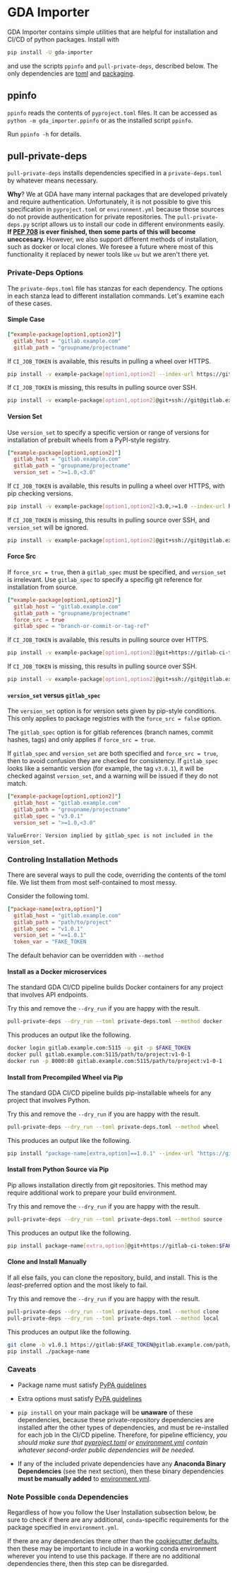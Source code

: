 # GDA Importer

GDA Importer contains simple utilities that are helpful for installation and CI/CD of python packages.  Install with 

```bash
pip install -U gda-importer
```

and use the scripts `ppinfo` and `pull-private-deps`, described below.
The only dependencies are [toml](https://pypi.org/project/toml/) and [packaging](https://pypi.org/project/packaging/).

## ppinfo

`ppinfo` reads the contents of `pyproject.toml` files. It can be accessed as `python -m gda_importer.ppinfo` or as the installed script `ppinfo`.

Run `ppinfo -h` for details.

## pull-private-deps

`pull-private-deps` installs dependencies specified in a `private-deps.toml` by whatever means necessary.

**Why**?  We at GDA have many internal packages that are developed privately and require authentication. Unfortunately, it is not possible to give this specification in `pyproject.toml` or `environment.yml` because those sources do not provide authentication for private repositories. The `pull-private-deps.py` script allows us to install our code in different environments easily. **If [PEP 708](https://peps.python.org/pep-0708/#alternate-locations-metadata) is ever finished, then some parts of this will become uneccesary.** However, we also support different methods of installation, such as docker or local clones.
We foresee a future where most of this functionality it replaced by newer tools like `uv` but we aren't there yet.

### Private-Deps Options

The `private-deps.toml` file has stanzas for each dependency.
The options in each stanza lead to different installation commands.
Let's examine each of these cases.

#### Simple Case

```toml
["example-package[option1,option2]"]
  gitlab_host = "gitlab.example.com"
  gitlab_path = "groupname/projectname"
```

If `CI_JOB_TOKEN` is available, this results in pulling a wheel over HTTPS.

```bash
pip install -v example-package[option1,option2] --index-url https://gitlab-ci-token:$CI_JOB_TOKEN@gitlab.example.com/api/v4/projects/groupname%2Fprojectname/packages/pypi/simple
```

If `CI_JOB_TOKEN` is missing, this results in pulling source over SSH.

```bash
pip install -v example-package[option1,option2]@git+ssh://git@gitlab.example.com/groupname/projectname.git
```

#### Version Set

Use `version_set` to specify a specific version or range of versions for installation of prebuilt wheels from a PyPI-style registry.

```toml
["example-package[option1,option2]"]
  gitlab_host = "gitlab.example.com"
  gitlab_path = "groupname/projectname"
  version_set = ">=1.0,<3.0"
```

If `CI_JOB_TOKEN` is available, this results in pulling a wheel over HTTPS, with pip checking versions.

```bash
pip install -v example-package[option1,option2]<3.0,>=1.0 --index-url https://gitlab-ci-token:$CI_JOB_TOKEN@gitlab.example.com/api/v4/projects/groupname%2Fprojectname/packages/pypi/simple
```

If `CI_JOB_TOKEN` is missing, this results in pulling source over SSH, and `version_set` will be ignored.

```bash
pip install -v example-package[option1,option2]@git+ssh://git@gitlab.example.com/groupname/projectname.git
```

#### Force Src

If `force_src = true`, then a `gitlab_spec` must be specified, and `version_set` is irrelevant.
Use `gitlab_spec` to specify a specifig git reference for installation from source.

```toml
["example-package[option1,option2]"]
  gitlab_host = "gitlab.example.com"
  gitlab_path = "groupname/projectname"
  force_src = true
  gitlab_spec = "branch-or-commit-or-tag-ref"
```

If `CI_JOB_TOKEN` is available, this results in pulling source over HTTPS.

```bash
pip install -v example-package[option1,option2]@git+https://gitlab-ci-token:$CI_JOB_TOKEN@gitlab.example.com/groupname/projectname.git@branch-or-commit-or-tag-ref
```

If `CI_JOB_TOKEN` is missing, this results in pulling source over SSH.

```bash
pip install -v example-package[option1,option2]@git+ssh://git@gitlab.example.com/groupname/projectname.git@branch-or-commit-or-tag-ref
```

#### `version_set` versus `gitlab_spec`

The `version_set` option is for version sets given by pip-style conditions.  This only applies to package registries with the `force_src = false` option.

The `gitlab_spec` option is for gitlab references (branch names, commit hashes, tags) and only applies if `force_src = true`.

If `gitlab_spec` and `version_set` are both specified and `force_src = true`, then to avoid confusion they are checked for consistency. If `gitlab_spec` looks like a semantic version (for example, the tag `v3.0.1`), it will be checked against `version_set`, and a warning will be issued if they do not match.

```toml
["example-package[option1,option2]"]
  gitlab_host = "gitlab.example.com"
  gitlab_path = "groupname/projectname"
  gitlab_spec = "v3.0.1"
  version_set = ">=1.0,<3.0"
```

`ValueError: Version implied by gitlab_spec is not included in the version_set.`

### Controling Installation Methods

There are several ways to pull the code, overriding the contents of the toml file. We list them from most self-contained to most messy.

Consider the following toml.

```toml
["package-name[extra,option]"]
  gitlab_host = "gitlab.example.com"
  gitlab_path = "path/to/project"
  gitlab_spec = "v1.0.1"
  version_set = "==1.0.1"
  token_var = "FAKE_TOKEN
```

The default behavior can be overridden with `--method`

#### Install as a Docker microservices

The standard GDA CI/CD pipeline builds Docker containers for any project that involves API endpoints.

Try this and remove the `--dry_run` if you are happy with the result.

```bash
pull-private-deps --dry_run --toml private-deps.toml --method docker
```

This produces an output like the following.

```bash
docker login gitlab.example.com:5115 -u git -p $FAKE_TOKEN
docker pull gitlab.example.com:5115/path/to/project:v1-0-1
docker run -p 8000:80 gitlab.example.com:5115/path/to/project:v1-0-1
```

#### Install from Precompiled Wheel via Pip

The standard GDA CI/CD pipeline builds pip-installable wheels for any project that involves Python.

Try this and remove the `--dry_run` if you are happy with the result.

```bash
pull-private-deps --dry_run --toml private-deps.toml --method wheel
```

This produces an output like the following.

```bash
pip install "package-name[extra,option]==1.0.1" --index-url "https://gitlab-ci-token:$FAKE_TOKEN@gitlab.example.com/api/v4/projects/path%2Fto%2Fproject/packages/pypi/simple"
```

#### Install from Python Source via Pip

Pip allows installation directly from git repositories.
This method may require additional work to prepare your build environment.

Try this and remove the `--dry_run` if you are happy with the result.

```bash
pull-private-deps --dry_run --toml private-deps.toml --method source
```

This produces an output like the following.

```bash
pip install package-name[extra,option]@git+https://gitlab-ci-token:$FAKE_TOKEN@gitlab.example.com/path/to/project.git@v1.0.1
```

#### Clone and Install Manually

If all else fails, you can clone the repository, build, and install. This is the *least*-preferred option and the most likely to fail.

Try this and remove the `--dry_run` if you are happy with the result.

```bash
pull-private-deps --dry_run --toml private-deps.toml --method clone
pull-private-deps --dry_run --toml private-deps.toml --method local
```

This produces an output like the following.

```bash
git clone -b v1.0.1 https://gitlab:$FAKE_TOKEN@gitlab.example.com/path/to/project.git package-name
pip install ./package-name
```

### Caveats

- Package name must satisfy  [PyPA guidelines](https://packaging.python.org/en/latest/specifications/dependency-specifiers/#names)
- Extra options must satisfy [PyPA guidelines](https://packaging.python.org/en/latest/specifications/dependency-specifiers/#extras)

- `pip install` on your main package will be **unaware** of these dependencies, because these private-repository dependencies are installed after the other types of dependencies, and must be re-installed for each job in the CI/CD pipeline.
Therefore, for pipeline efficiency, *you should make sure that [pyproject.toml](pyproject.toml) or [environment.yml](environment.yml) contain whatever second-order public dependencies will be needed.*

- If any of the included private dependencies have any **Anaconda Binary Dependencies** (see the next section), then these binary dependencies **must be manually added** to [environment.yml](environment.yml).

### Note Possible `conda` Dependencies

Regardless of how you follow the User Installation subsection below, be sure to check if there are any additional, `conda`-specific requirements for the package specified in `environment.yml`.

If there are any dependencies there other than the [cookiecutter defaults](https://gitlab.geomdata.com/geomdata/gda-cookiecutter/-/blob/master/environment.yml?ref_type=heads), then these may be important to include in a working conda environment wherever you intend to use this package. If there are no additional dependencies there, then this step can be disregarded.
